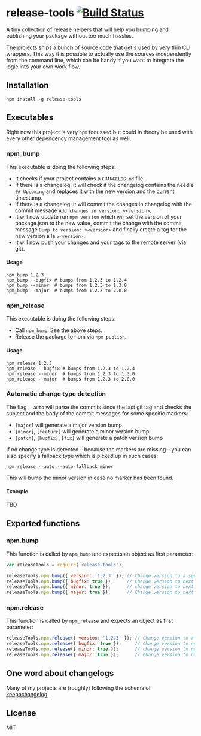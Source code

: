 # release-tools [![Build Status](https://travis-ci.org/sdepold/release-tools.svg?branch=master)](https://travis-ci.org/sdepold/release-tools)

A tiny collection of release helpers that will help you bumping and publishing your package without too much hassles.

The projects ships a bunch of source code that get's used by very thin CLI wrappers. This way it is possible to actually use the sources independently from the command line, which can be handy if you want to integrate the logic into your own work flow.

## Installation

```
npm install -g release-tools
```

## Executables

Right now this project is very `npm` focussed but could in theory be used with every other dependency management tool as well.

### npm_bump

This executable is doing the following steps:

* It checks if your project contains a `CHANGELOG.md` file.
* If there is a changelog, it will check if the changelog contains the needle `## Upcoming` and replaces it with the new version and the current timestamp.
* If there is a changelog, it will commit the changes in changelog with the commit message `Add changes in version: v<version>`.
* It will now update run `npm version` which will set the version of your package.json to the new value, commit the change with the commit message `Bump to version: v<version>` and finally create a tag for the new version á la `v<version>`.
* It will now push your changes and your tags to the remote server (via git).

#### Usage

```
npm_bump 1.2.3
npm_bump --bugfix # bumps from 1.2.3 to 1.2.4
npm_bump --minor  # bumps from 1.2.3 to 1.3.0
npm_bump --major  # bumps from 1.2.3 to 2.0.0
```

### npm_release

This executable is doing the following steps:

- Call `npm_bump`. See the above steps.
- Release the package to npm via `npm publish`.

#### Usage

```
npm_release 1.2.3
npm_release --bugfix # bumps from 1.2.3 to 1.2.4
npm_release --minor  # bumps from 1.2.3 to 1.3.0
npm_release --major  # bumps from 1.2.3 to 2.0.0
```

### Automatic change type detection

The flag `--auto` will parse the commits since the last git tag and checks the
subject and the body of the commit messages for some specific markers:

- `[major]` will generate a major version bump
- `[minor]`, `[feature]` will generate a minor version bump
- `[patch]`, `[bugfix]`, `[fix]`  will generate a patch version bump

If no change type is detected – because the markers are missing – you can also
specify a fallback type which is picked up in such cases:

```
npm_release --auto --auto-fallback minor
```

This will bump the minor version in case no marker has been found.

#### Example

TBD

## Exported functions

### npm.bump
This function is called by `npm_bump` and expects an object as first parameter:

```javascript
var releaseTools = require('release-tools');

releaseTools.npm.bump({ version: '1.2.3' }); // Change version to a specific value.
releaseTools.npm.bump({ bugfix: true });     // Change version to next bugfix version.
releaseTools.npm.bump({ minor: true });      // change version to next minor release.
releaseTools.npm.bump({ major: true });      // Change version to next major release.
```

### npm.release
This function is called by `npm_release` and expects an object as first parameter:

```javascript
releaseTools.npm.release({ version: '1.2.3' }); // Change version to a specific value.
releaseTools.npm.release({ bugfix: true });     // Change version to next bugfix version.
releaseTools.npm.release({ minor: true });      // change version to next minor release.
releaseTools.npm.release({ major: true });      // Change version to next major release.
```

## One word about changelogs

Many of my projects are (roughly) following the schema of [keepachangelog](http://keepachangelog.com/).

## License
MIT

